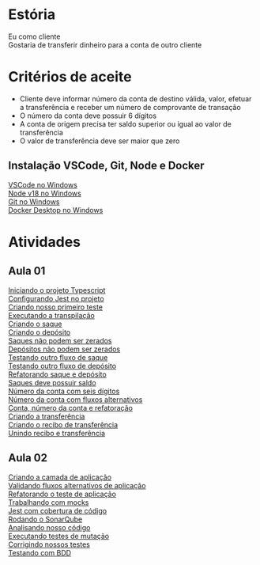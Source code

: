 # Estória
Eu como cliente   
Gostaria de transferir dinheiro para a conta de outro cliente   

# Critérios de aceite
- Cliente deve informar número da conta de destino válida, valor, efetuar a transferência e receber um número de comprovante de transação
- O número da conta deve possuir 6 dígitos
- A conta de origem precisa ter saldo superior ou igual ao valor de transferência
- O valor de transferência deve ser maior que zero

## Instalação VSCode, Git, Node e Docker
[VSCode no Windows](https://www.youtube.com/watch?v=zPHbeSBvdkg)   
[Node v18 no Windows](https://www.youtube.com/watch?v=_R7cSg4um00)   
[Git no Windows](https://www.youtube.com/watch?v=_RcVweTCvRE)   
[Docker Desktop no Windows](https://www.youtube.com/watch?v=n0bxjsGi_BY)   

# Atividades

## Aula 01
[Iniciando o projeto Typescript](https://gist.github.com/joaovictorino/36f3b4a30382ef6faaecebb97640b26b)   
[Configurando Jest no projeto](https://gist.github.com/joaovictorino/bf9da4285212683805a9d5a1c6508ac6)   
[Criando nosso primeiro teste](https://gist.github.com/joaovictorino/c180345965668e36ce120999e1a90aee)   
[Executando a transpilação](https://gist.github.com/joaovictorino/709601eeca37e6d77a36726c42cba46c)   
[Criando o saque](https://gist.github.com/joaovictorino/f12fab9f4ecc092e26c24507a504e281)   
[Criando o depósito](https://gist.github.com/joaovictorino/c50dacb804843df7717420b8f3b001cd)   
[Saques não podem ser zerados](https://gist.github.com/joaovictorino/a5ae01b4d22765f7087d69e9dd536303)   
[Depósitos não podem ser zerados](https://gist.github.com/joaovictorino/3a65e5e6d8f42256b63492e75eb51642)   
[Testando outro fluxo de saque](https://gist.github.com/joaovictorino/74857497c704d667abd7f05cac536ec3)   
[Testando outro fluxo de depósito](https://gist.github.com/joaovictorino/28245bd508b1559a303d87fc7f042190)   
[Refatorando saque e depósito](https://gist.github.com/joaovictorino/15b963d6f1ba13d4d846049f7e551e8f)   
[Saques deve possuir saldo](https://gist.github.com/joaovictorino/6ac61220b8ab70067513d525f7854d32)   
[Número da conta com seis dígitos](https://gist.github.com/joaovictorino/334ee5785d7b5b19a782d56ffcf02dc2)   
[Número da conta com fluxos alternativos](https://gist.github.com/joaovictorino/732145f92c4e3a5164a74d23a6e5c104)   
[Conta, número da conta e refatoração](https://gist.github.com/joaovictorino/5393d166d79a7c2355f9857af856ec47)   
[Criando a transferência](https://gist.github.com/joaovictorino/7b3fc68e66d64ac950c402b92db40f41)   
[Criando o recibo de transferência](https://gist.github.com/joaovictorino/51cbe1bbf6db94563bf902657a82ef83)   
[Unindo recibo e transferência](https://gist.github.com/joaovictorino/39976a2704232a417292306fe434a6c0)   

## Aula 02
[Criando a camada de aplicação](https://gist.github.com/joaovictorino/fd80a207c35bef460cee34291022a3ca)   
[Validando fluxos alternativos de aplicação](https://gist.github.com/joaovictorino/50abe117aaa52633b88dec92b730b8fc)   
[Refatorando o teste de aplicação](https://gist.github.com/joaovictorino/52600cfea9e651fab9212e9a385bd175)   
[Trabalhando com mocks](https://gist.github.com/joaovictorino/61ad34bc4c5cc8d1048394381bb3757d)   
[Jest com cobertura de código](https://gist.github.com/joaovictorino/223c12ce0c3c3f185674362fba571667)   
[Rodando o SonarQube](https://gist.github.com/joaovictorino/85cbecc3d430a43e21ba80ccba5f78dc)   
[Analisando nosso código](https://gist.github.com/joaovictorino/e21f9d556c5e028940c92ddb5a790550)   
[Executando testes de mutação](https://gist.github.com/joaovictorino/23d6a53f634c141c34d068db01236a88)   
[Corrigindo nossos testes](https://gist.github.com/joaovictorino/be42a717ecdd69cc1a29768401899b72)   
[Testando com BDD](https://gist.github.com/joaovictorino/bd4db6b5c2a15eea8675099b343e7c62)   
